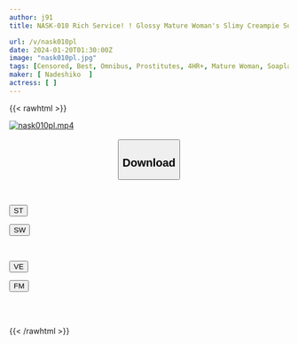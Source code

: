 ```yaml
---
author: j91
title: NASK-010 Rich Service! ! Glossy Mature Woman's Slimy Creampie Soap, The Ultimate Pleasure That Wraps Her Whole Body, 10 People, 4 Hours

url: /v/nask010pl
date: 2024-01-20T01:30:00Z
image: "nask010pl.jpg"
tags: [Censored, Best, Omnibus, Prostitutes, 4HR+, Mature Woman, Soapland	]
maker: [ Nadeshiko  ]
actress: [ ]
---
```



{{< rawhtml >}}

<div class="video" data-videoid="wgywAkgxMBHJkAp">
    <a href="javascript:;">
        <img src="/v/nask010pl/nask010pl.jpg" width="WIDTH" height="HEIGHT" alt="nask010pl.mp4" loading="lazy">
    </a>
</div>

<script type="text/javascript" src="https://j91.asia/asset/on-demand-st.js"></script>

<br>
  <link rel="stylesheet" href="https://j91.asia/asset/bs5.css">
  
  <center>
  <button class="btn btn-primary" type="button" data-bs-toggle="collapse" data-bs-target=".multi-collapse" aria-expanded="false" aria-controls="multiCollapseExample1 multiCollapseExample2"><h2>Download</h2></button></center>
</p>
<div class="row">
  <div class="col">
    <div class="collapse multi-collapse" id="multiCollapseExample1">
      <div class="card card-body">
	      	      <br>
<div class="buttons">  
<p><a href="https://streamtape.to/v/wgywAkgxMBHJkAp" target="_blank"><button class="btn-hover color-3"><i class="fa fa-download"></i> ST</button></a></p>
<p><a href="https://flaswish.com/e6oqtm55ty7q" target="_blank"><button class="btn-hover color-2"><i class="fa fa-download"></i> SW</button></a></p></div>
    </div>
  </div>
</div>
  <div class="col">
    <div class="collapse multi-collapse" id="multiCollapseExample2">
      <div class="card card-body">
	      <br>
<div class="buttons">
<p><a href="javascript:;" target="_blank"><button class="btn-hover color-9"><i class="fa fa-download"></i> VE</button></a></p>
<p><a href="javascript:;" target="_blank"><button class="btn-hover color-8"><i class="fa fa-download"></i> FM</button></a></p></div>
<br><br>
      </div>
    </div>
  </div>
</div>

{{< /rawhtml >}}